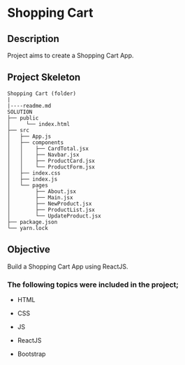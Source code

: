

# Shopping Cart


## Description

Project aims to create a Shopping Cart App.



## Project Skeleton

```
Shopping Cart (folder)
|
|----readme.md        
SOLUTION
├── public
│     └── index.html
├── src
│   ├── App.js
│   ├── components
│   │    ├── CardTotal.jsx
│   │    ├── Navbar.jsx
│   │    ├── ProductCard.jsx
│   │    └── ProductForm.jsx
│   ├── index.css
│   ├── index.js
│   └── pages
│        ├── About.jsx
│        ├── Main.jsx
│        ├── NewProduct.jsx
│        ├── ProductList.jsx
│        └── UpdateProduct.jsx
├── package.json
└── yarn.lock

```


## Objective

Build a Shopping Cart App using ReactJS.

### The following topics were included in the project;

- HTML

- CSS

- JS

- ReactJS

- Bootstrap








